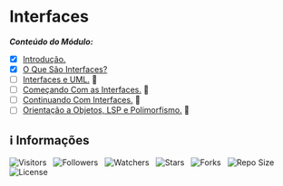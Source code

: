 <!-- Título -->
# Interfaces

***Conteúdo do Módulo:***

* [x] [Introdução.](https://github.com/Devsgeeknerd/cla-int-int-log-ori-obj-com-bas)
* [x] [O Que São Interfaces?](https://github.com/Devsgeeknerd/cla-o-que-sao-int-int-log-ori-obj-com-bas)
* [ ] [Interfaces e UML.](https:/github.com/Devsgeeknerd/cla-inte-uml-int-log-ori-obj-com-bas) &#128679;
* [ ] [Começando Com as Interfaces.](https://github.com/Devsgeeknerd/cla-com-com-int-int-log-ori-obj-com-bas) &#128679;
* [ ] [Continuando Com Interfaces.](https://github.com/Devsgeeknerd/cla-con-com-int-int-log-ori-obj-com-bas) &#128679;
* [ ] [Orientação a Objetos, LSP e Polimorfismo.](https://github.com/Devsgeeknerd/cla-ori-obj-lsp-pol-int-log-ori-obj-com-bas) &#128679;

<!-- Informações -->
## &#8505; Informações

![Visitors](https://api.visitorbadge.io/api/visitors?path=Devsgeeknerd%2Fmod-int-log-ori-obj-com-bas&label=Visitantes&labelColor=%23700070&labelStyle=none&countColor=%23000fff&style=plastic&color=%23ffffff "Total de Visitantes")
&nbsp;
![Followers](https://img.shields.io/github/followers/Devsgeeknerd?style=p&label=Seguidores&labelColor=800080&color=000fff "Total de Seguidores")
&nbsp;
![Watchers](https://img.shields.io/github/watchers/Devsgeeknerd/mod-int-log-ori-obj-com-bas?style=p&label=Observadores&labelColor=800080&color=000fff "Total de Observadores")
&nbsp;
![Stars](https://img.shields.io/github/stars/Devsgeeknerd/mod-int-log-ori-obj-com-bas?style=p&label=Estrelas&labelColor=800080&color=000fff "Total de Estrelas")
&nbsp;
![Forks](https://img.shields.io/github/forks/Devsgeeknerd/mod-int-log-ori-obj-com-bas?style=p&label=Bifurcações&labelColor=800080&color=000fff "Total de Bifurcações")
&nbsp;
![Repo Size](https://img.shields.io/github/repo-size/Devsgeeknerd/mod-int-log-ori-obj-com-bas?style=p&label=Tamanho&labelColor=800080&color=000fff "Tamanho do Repositório")
&nbsp;
![License](https://img.shields.io/github/license/Devsgeeknerd/mod-int-log-ori-obj-com-bas?style=p&label=Licença&labelColor=800080&color=000fff "Licença do Repositório")
